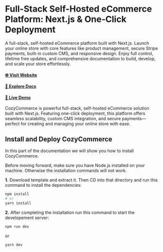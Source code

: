 # Full-Stack Self-Hosted eCommerce Platform: Next.js & One-Click Deployment

A full-stack, self-hosted eCommerce platform built with Next.js. Launch your online store with core features like product management, secure Stripe payments, built-in custom CMS, and responsive design. Enjoy full control, lifetime free updates, and comprehensive documentation to build, develop, and scale your store effortlessly.

#### [🌐 Visit Website](https://cozycommerce.dev/)
#### [📑 Explore Docs](https://cozycommerce.dev/docs)
#### [🚀 Live Demo](https://demo.cozycommerce.dev/)

CozyCommerce is powerful full-stack, self-hosted eCommerce solution built with Next.js. Featuring one-click deployment, this platform offers seamless scalability, custom CMS integration, and secure payments—perfect for creating and managing your online store with ease.

## Install and Deploy CozyCommerce

In this part of the documentation we will show you how to install CozyCommerce.

<Callout type="info">
  Before moving forward, make sure you have Node.js installed on your machine.
  Otherwise the installation commands will not work.
</Callout>

**1.** Download template and extract it. Then CD into that directory and run this command to install the dependencies:

```bash
npm install
# or
yarn install
```


**2.** After completing the installation run this command to start the developement server:

```bash copy
npm run dev
```

or

```bash copy
yarn dev
```


